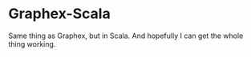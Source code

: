 # Graphex-Scala
Same thing as Graphex, but in Scala. And hopefully I can get the whole thing working.
